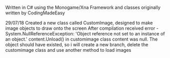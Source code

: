 Written in C# using the Monogame/Xna Framework and classes originally written by CodingMadeEasy

29/07/18
Created a new class called CustomImage, designed to make image objects to draw onto the screen
After compilation received error -
System.NullReferenceException: 'Object reference not set to an instance of an object.'
content.Unload() in customimage class
content was null.
The object should have existed, so i will create a new branch, delete the customimage class and use another method to load images

